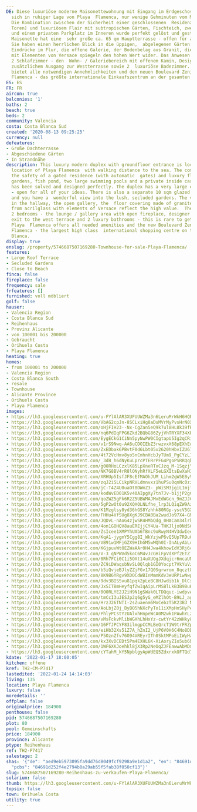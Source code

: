 ```yaml
---
DE: Diese luxuriöse moderne Maisonettewohnung mit Eingang im Erdgeschoss befindet
  sich in ruhiger Lage von Playa  Flamenca, nur wenige Gehminuten vom Meer entfernt.
  Die Kombination zwischen der Sicherheit einer geschlossenen  Residenz (mit automatischen
  Toren) und luxuriösem Flair mit subtropischen Gärten, Fischteich, zwei großen  Swimmingpools
  und einem privaten Parkplatz im Inneren wurde perfekt gelöst und gestaltet. Die
  Maisonette hat eine  sehr große ca. 65 qm Hauptterrasse - offen für alle Ihre Ideen.
  Sie haben einen herrlichen Blick in die üppigen,  abgelegenen Gärten. Die ersten
  Eindrücke im Flur, die offene Galerie, der Bodenbelag aus Granit, die Treppe aus  Acrilglass
  mit Elementen von Versace spiegeln den hohen Wert wider. Das Anwesen verfügt über
  2 Schlafzimmer - den  Wohn- / Galeriebereich mit offenem Kamin, Designerküche und
  zusätzlichem Ausgang zur Westterrasse sowie 2  luxuriöse Badezimmer. Playa Flamenca
  bietet alle notwendigen Annehmlichkeiten und den neuen Boulevard Zenia /  Playa
  Flamenca - das größte internationale Einkaufszentrum an der gesamten Costa Blanca.
ES: ES
FR: FR
aircon: true
balconies: '1'
baths: 2
beach: true
beds: 2
community: Valencia
costa: Costa Blanca Sud
created: '2020-08-13 09:25:25'
currency: null
defeatures:
- Große Dachterrasse
- Abgeschiedene Gärten
- In Strandnähe
description: This luxury modern duplex with groundfloor entrance is located in a quiet
  location of Playa Flamenca  with walking distance to the sea. The combination between
  the safety of a gated residence (with automatic  gates) and luxury flair with subtropical
  gardens, fish pond, two large swimming pools and a private inside car  parking area
  has been solved and designed perfectly. The duplex has a very large ca. 65 sqm main  terrace
  - open for all of your ideas. There is also a separate 10 sqm glazed conservatory
  and you have a  wonderful view into the lush, secluded gardens. The very first impressions
  in the hallway, the open gallery, the  floor covering made of granite, the staircase
  from acrilglass with elements of Versace reflect the high value.  The property has
  2 bedrooms - the lounge / gallery area with open fireplace, designer kitchen, and  additional
  exit to the west terrace and 2 luxury bathrooms - this is rare to get in the residence.
  Playa  Flamenca offers all needed amenities and the new Boulevard Zenia / Playa
  Flamenca - the largest high class  international shopping centre on the whole Costa
  Blanca.
display: true
enslug: /property/5746687507169280-Townhouse-for-sale-Playa-Flamenca/
features:
- Large Roof Terrace
- Secluded Gardens
- Close to Beach
finca: false
fireplace: false
frequency: sale
frfeatures: []
furnished: voll möbliert
golf: false
hauser:
- Valencia Region
- Costa Blanca Sud
- Reihenhaus
- Provinz Alicante
- von 100001 bis 200000
- Gebraucht
- Orihuela Costa
- Playa Flamenca
heating: true
homes:
- from 100001 to 200000
- Valencia Region
- Costa Blanca South
- resale
- Townhouse
- Alicante Province
- Orihuela Costa
- Playa Flamenca
images:
- https://lh3.googleusercontent.com/u-FYlAlAR3XUFUUWZMa3n6LeruMrWkH6HQRRN-DtXtrweTIOH_uAzlzZC4ZLoLsjgOCnPtJKc7KxWL8YXL80=w640-rj-e30-l100
- https://lh3.googleusercontent.com/VbAG2cpJn-8SCLxiHg8aDsMVrMyPvsHrN0Xlbn2Z0bxCbJ9uPM3j0Zm13MZu1cnSq33DQQ7tL6BhWKBpOdl2=w640-rj-e30-l100
- https://lh3.googleusercontent.com/oHjFIH23--Nx-CgZan5eQ9k7ul8HL8k39fRleLoVc9enYRzKGiDIBMhpkJ6tujoJFEt2sx7agl90YRQPm7F6=w640-rj-e30-l100
- https://lh3.googleusercontent.com/nq6PdIqFPG6Zkd2BQbG86ZyjVhTRYXF34XP7wxkfNsosUZ3UuKBC2keFYg3K8xXDzu1xjJwan17-qPxP22MaDg=w640-rj-e30-l100
- https://lh3.googleusercontent.com/EygECkG1CiNn5pyNwPW0CIgtapU5Ig2qCRidQDY0AYU1k238jWvWkfQRGhQdamR8HpsVfQsRssO-TkU0XGSi=w640-rj-e30-l100
- https://lh3.googleusercontent.com/v1rS9Nwq-AA6uCDOIEbZ3rwzvxX68pEXhEumWABBc8PhH0gc1goGBFuDs82u_ML-LCvgPh11Uw22syLr5mPM=w640-rj-e30-l100
- https://lh3.googleusercontent.com/ZxEDbak6PBvtF0d6Lbt05x2620hHbvIZU6745pMEXJpcYdw8LZN4MZXIV4VnC8cSZDT2j7eMy96K9I__fPM=w640-rj-e30-l100
- https://lh3.googleusercontent.com/4t72VcHmv8yo5nCmhnHcbJyTUm9_PgCYzL7h8C36NXpYglMWGvbiz_vsmS9DkyhOelyC1p1gydkQmgN_b44=w640-rj-e30-l100
- https://lh3.googleusercontent.com/_3dB_h6dNyKuLprcPTERrPFG4PgoPSRRQqbrtguvD4fKqAwUT0gCHchuzq0XevQpfBwsKVeckYFaRmMh8_w9cw=w640-rj-e30-l100
- https://lh3.googleusercontent.com/g00RHoLCzxlK85LpXneRTxCJzq_M-1SqzjYK6_3uttyyxpSyARthk6E_akp3UkmHr1O0KuLAKkQBEpmnz0cu5Q=w640-rj-e30-l100
- https://lh3.googleusercontent.com/NK7G8BV4rR8lONyhRfXLF5eLGXItsEwXaH3ASUF_vBSDjHGUUSk0XYKSTvuf6Z4Uo_8DFIOB-1WKIlLDsC5w=w640-rj-e30-l100
- https://lh3.googleusercontent.com/XRHUp5IsfJF8cEfMAOhJUM_Lihm2gW5E8yVzz54laB1pMU4N8msca9uoP15gPigagz6Hp4DBPkwp_JMjHXYA=w640-rj-e30-l100
- https://lh3.googleusercontent.com/zqJ2iSLCikpNRVLdmnvxz1huPSu0qnNc0zzpRYjjEvjubIJjreORlCEYakjZZ37bpFK7uLTpaRkgu2hhT0DC=w640-rj-e30-l100
- https://lh3.googleusercontent.com/jC-T4Z4U0uaOt8DWmZ3-_pWiSM3jgiL1mjfUmVqBLPQz5nhHNyKOFt6DcKKSAAD_RLAm9dvP-p89APcacRUCWQ=w640-rj-e30-l100
- https://lh3.googleusercontent.com/kodWvED01K5v40AIpgXy7tn7Jv-b1jjP2gCdcFXcnxxZBLwXcdJTwKRpfbUsYbNdwTiW7LCfIQyc4emoGs1B=w640-rj-e30-l100
- https://lh3.googleusercontent.com/qoZWZ5gFk6R2Z5UBWMAJMvEdWGcn_9mZJJC9ekYrqfdPhegsfgKGuWZsALK0UsyCPizhGzfi1PJujGSMU90_=w640-rj-e30-l100
- https://lh3.googleusercontent.com/5gP2wOt0u92XQXOLNLfhe_lrp3LQiqZW9AzldnLHXu0N0uYR8qIxZyu_jVH2MKV09uiuWcPM7_cPe0kdeDxSEQ=w640-rj-e30-l100
- https://lh3.googleusercontent.com/K1Mzglsy8yd36hGS8Yzhhk80RGp-yscV5GXb5hAZQ1YjK4maGdeB0nIRCrVYBJ1KS892wFCmKvEpvY0CXac2RQ=w640-rj-e30-l100
- https://lh3.googleusercontent.com/FHHu4VfSUg8XgKJ9CBA0Ba2wudJo97X4-GM5wd-iYd3tQvH3_7qH0-oBMWp234j86EtTAjuVBBF5dTZOvkg=w640-rj-e30-l100
- https://lh3.googleusercontent.com/JQDvL-nAoG4zjwSR4HMbQdg_0HACam34lrkOk_FrqbJrpo0yip-wJmNUM1cuVHNyL3RB-yczb7ROmnRCRuel=w640-rj-e30-l100
- https://lh3.googleusercontent.com/4on1GOHQV8auEREjjCY4Ua-THKJljx0NdSGtvF4QK3iYgrQynKOZICb-WYPRv0PInKtplPaOw61BlwZK1JI=w640-rj-e30-l100
- https://lh3.googleusercontent.com/ZsIcee1XMPYhUAb6TBnc9oRwyN4HV3dwIeeFLibgbd2nvt_uH9Vy8QUxDXTTkIB2vqW1PIaGdg5ftEGx5uqo=w640-rj-e30-l100
- https://lh3.googleusercontent.com/KqA1-jygmY5Cgg8I_WkYzjwP6vQ5Up7R9uQg9oysMR8gSj1R64tu0IcbkNPhnZ8Bfg4Iu81FZebs9t8x9azxXA=w640-rj-e30-l100
- https://lh3.googleusercontent.com/VB91w1MFjGZX9HIhGM5wMQh0I-InALyAbLuH3ugWJnuYLdM217PTHpBgsSXMvg4bpR08ClMOiTOz_QhLHSk5eQ=w640-rj-e30-l100
- https://lh3.googleusercontent.com/KGjpuvWtOEZWaAAr0H4Jwa4khowIdV3Rj6coXA3LX2ymmH61hJPlczGxB2XmayOKYNeALoZAVv9uV7PDqA8=w640-rj-e30-l100
- https://lh3.googleusercontent.com/V-3_qNPWVd5koC6M4vJcGHiFpVdXPf2ETZT7r6WRxwl_-30kOW89KBR4nAv8tEuHdyO078inHe4W2DllXRI=w640-rj-e30-l100
- https://lh3.googleusercontent.com/0Rh7FCi0C1i5OXt14uXUOgJXdqjcr6mcaUN0ULJsN3k8DwEST54tsfQ3-JV07upXvgxkDpteiy_Vb5wfhTjd_g=w640-rj-e30-l100
- https://lh3.googleusercontent.com/ZC9iDWaqsbNvSL0Qlqb1GI0Yocpt7VkYuVzGOXyyvTegwP-TaJJIhL3-vSledkKA1ONy31A51HVrDvo_EPFk=w640-rj-e30-l100
- https://lh3.googleusercontent.com/b5iQvjeBJlyZZjFGv17Q0Sgrwrom_8qczt8LnJeUQXQ5tQOzwBxPpBOqNy81n5LoN9ztfrxV5vE6qSQmQvxf=w640-rj-e30-l100
- https://lh3.googleusercontent.com/8K9B6YRgv9XDOCdWBInMmmKdv3eURPiwNwpxwo_xkjg2Vo0loWE2WdQftdRzeWvr9xrJs3IXUwT4q2rjV5M=w640-rj-e30-l100
- https://lh3.googleusercontent.com/9dv3BISSvu81pqk2pLeBC8HJwdib1k_DlCxy6Xa9Rsm13_bFgeSPH46CqhuEahfriIaXWPd196ODjtyctpn98Q=w640-rj-e30-l100
- https://lh3.googleusercontent.com/JxSITBmHeyfqfZwIqAipLrMSBlLkB3B9BuHa0N2ttkGvQo8JNn7Qwkp9JhKdccLEz1l0Lyht91AsjQH7sLKG=w640-rj-e30-l100
- https://lh3.googleusercontent.com/0O0RLYE2J2iH9N1gSWak0LTDQquc-iwdpvAF3LmO83YOitphjQfpIsopxlJxv0u2z7iYDyYqcdnAd7QuHCk-=w640-rj-e30-l100
- https://lh3.googleusercontent.com/tmCcI3uJESJp2q6g5yG_eMZlhOt-B9LJ_agPA7thG3SktLpH8HpIZtKkgmYhHRN0Ie80yQF5J7S9DS2fHwPkNw=w640-rj-e30-l100
- https://lh3.googleusercontent.com/HrzJ26TNTI-2sZuaenm6MoCebzT5K23B3_NDoisLvz3-ypLSkYY0j9N4iF70bL_5fT78UZHY0vHQy3yAOGv_=w640-rj-e30-l100
- https://lh3.googleusercontent.com/AoLbjZ0j_ByBO5hNXcPyTo11iXMpHnSHyPelaepSkZ3eQLuwpScTV6VzjPgd91dcS23SN19zMnSjtQPS4rQ=w640-rj-e30-l100
- https://lh3.googleusercontent.com/PhlyPCstYzUAlxhHnpeWcA0M2wk1PAwhYL2UgOS8J3CRs6pGITS1IC3Z_B523sd-UHgyscJUKnFFtAb938xf=w640-rj-e30-l100
- https://lh3.googleusercontent.com/vMsFckvMlibWGXhLhHxYz-cwtYr42zWHky80C1tgOX3-CBhUoZWKMt4v6YIQulqBhpcCf8F4gx9D2xT8xZ6Q1Q=w640-rj-e30-l100
- https://lh3.googleusercontent.com/16FTJPCYF83ilmgpCCMLBeQrcT1W9trFRZpJ44MzRsnN1QIJWUW7kcLssEXfTVQkgxnTyUjmbbm0_v4bRafG=w640-rj-e30-l100
- https://lh3.googleusercontent.com/eiHb32Xs51Z7A_hZnI2_UjP6V0H6C4No8DD3yU55ZrYFb5bhaEN96WHVhRbZv6b0ZyrcYX7lz9pQCksV0elWEA=w640-rj-e30-l100
- https://lh3.googleusercontent.com/P5OznZfv76O94VREyrITh0SktMPoEiIWyHaQzGRhfEuXaO2OSlJeiIWFTUbZjl-6rNXVIxSCYo6JQFqMN3c=w640-rj-e30-l100
- https://lh3.googleusercontent.com/kx3XvDCEDt5Pm4EXHL6K-XiAoryZIo5ub6bhlH3p61w8Fa7_LwuZ_By4FN_FCZ7vEWrENN5JYG93CVeS-ipiQw=w640-rj-e30-l100
- https://lh3.googleusercontent.com/1WF6XKJoehkl8jX3Rp2NeOqZJFEawwAbMDmWf3WNPVDSgnSNiZ3klfOARP9GYha2RahWZQ12mGqxafPwVLpz=w640-rj-e30-l100
- https://lh3.googleusercontent.com/cYTahM_kY5NpblgyApWdEQ5ZdxrxkOFTQd7dgM9l7a3wdXhlvdXYFvrE-T66HxSmY7w_Ts1lzAZpvktDb1_n=w640-rj-e30-l100
kdate: '2022-01-17 18:00:05'
kitchen: offene
kref: TH2-CM-P7417
lastedited: '2022-01-24 14:14:03'
living: 135
location: Playa Flamenca
luxury: false
moredetails: ''
offplan: false
originalprice: 184900
penthouse: false
pid: 5746687507169280
plot: 80
pool: Gemeinschafts
price: 184900
province: Alicante
ptype: Reihenhaus
ref: TH2-P7417
salestage: 2
shas: '{"de": "aed9eb5973095fa9dd76d8049fcf9298a9e1d1a2", "en": "84691d252f4e2794b8a29ab55f5fab38f050cf13",
  "pcbs": "84691d252f4e2794b8a29ab55f5fab38f050cf13"}'
slug: 5746687507169280-Reihenhaus-zu-verkaufen-Playa-Flamenca/
solarium: false
thumb: https://lh3.googleusercontent.com/u-FYlAlAR3XUFUUWZMa3n6LeruMrWkH6HQRRN-DtXtrweTIOH_uAzlzZC4ZLoLsjgOCnPtJKc7KxWL8YXL80=w400-h240-n-rj-e30-l100
topsix: false
town: Orihuela Costa
utility: true
---
```

